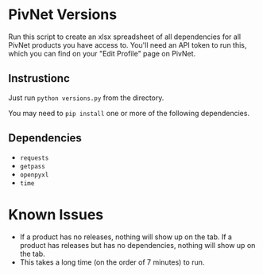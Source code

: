 # PivNet Versions
Run this script to create an xlsx spreadsheet of all dependencies for all PivNet products you have access to. You'll need an API token to run this, which you can find on your "Edit Profile" page on PivNet.

## Instrustionc
Just run `python versions.py` from the directory.

You may need to `pip install` one or more of the following dependencies.

## Dependencies
  - `requests`
  - `getpass`
  - `openpyxl`
  - `time`

# Known Issues
 - If a product has no releases, nothing will show up on the tab. If a product has releases but has no dependencies, nothing will show up on the tab.
 - This takes a long time (on the order of 7 minutes) to run.
